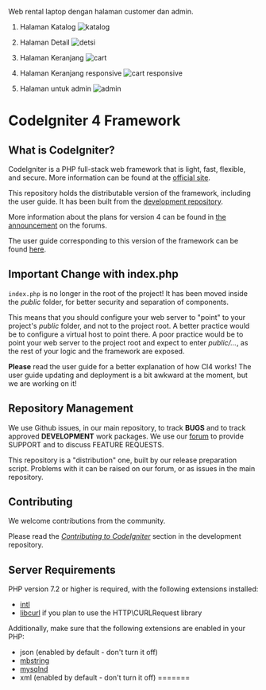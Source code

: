 Web rental laptop dengan halaman customer dan admin.

1. Halaman Katalog
![katalog](https://user-images.githubusercontent.com/57498198/88464106-4859d900-cee2-11ea-9bed-ac1672afe766.jpg)

2. Halaman Detail
![detsi](https://user-images.githubusercontent.com/57498198/88464107-50197d80-cee2-11ea-8877-9ebaca6c6b9c.jpg)

3. Halaman Keranjang
![cart](https://user-images.githubusercontent.com/57498198/88464109-560f5e80-cee2-11ea-96f7-bbb0ce76a48b.jpg)

4. Halaman Keranjang responsive
![cart responsive](https://user-images.githubusercontent.com/57498198/88464111-60315d00-cee2-11ea-8221-6ec2819932c2.jpg)

5. Halaman untuk admin
![admin](https://user-images.githubusercontent.com/57498198/88464114-658ea780-cee2-11ea-9eb0-d2dd9f0220af.jpg)



# CodeIgniter 4 Framework

## What is CodeIgniter?

CodeIgniter is a PHP full-stack web framework that is light, fast, flexible, and secure. 
More information can be found at the [official site](http://codeigniter.com).

This repository holds the distributable version of the framework,
including the user guide. It has been built from the 
[development repository](https://github.com/codeigniter4/CodeIgniter4).

More information about the plans for version 4 can be found in [the announcement](http://forum.codeigniter.com/thread-62615.html) on the forums.

The user guide corresponding to this version of the framework can be found
[here](https://codeigniter4.github.io/userguide/). 


## Important Change with index.php

`index.php` is no longer in the root of the project! It has been moved inside the *public* folder,
for better security and separation of components.

This means that you should configure your web server to "point" to your project's *public* folder, and
not to the project root. A better practice would be to configure a virtual host to point there. A poor practice would be to point your web server to the project root and expect to enter *public/...*, as the rest of your logic and the
framework are exposed.

**Please** read the user guide for a better explanation of how CI4 works!
The user guide updating and deployment is a bit awkward at the moment, but we are working on it!

## Repository Management

We use Github issues, in our main repository, to track **BUGS** and to track approved **DEVELOPMENT** work packages.
We use our [forum](http://forum.codeigniter.com) to provide SUPPORT and to discuss
FEATURE REQUESTS.

This repository is a "distribution" one, built by our release preparation script. 
Problems with it can be raised on our forum, or as issues in the main repository.

## Contributing

We welcome contributions from the community.

Please read the [*Contributing to CodeIgniter*](https://github.com/codeigniter4/CodeIgniter4/blob/develop/contributing.md) section in the development repository.

## Server Requirements

PHP version 7.2 or higher is required, with the following extensions installed: 

- [intl](http://php.net/manual/en/intl.requirements.php)
- [libcurl](http://php.net/manual/en/curl.requirements.php) if you plan to use the HTTP\CURLRequest library

Additionally, make sure that the following extensions are enabled in your PHP:

- json (enabled by default - don't turn it off)
- [mbstring](http://php.net/manual/en/mbstring.installation.php)
- [mysqlnd](http://php.net/manual/en/mysqlnd.install.php)
- xml (enabled by default - don't turn it off)
=======
